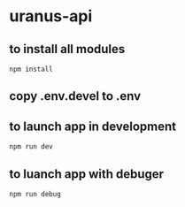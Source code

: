 # uranus-api

## to install all modules

`npm install`

## copy .env.devel to .env

## to launch app in development

`npm run dev`

## to luanch app with debuger

`npm run debug`
